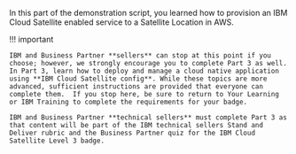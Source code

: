 In this part of the demonstration script, you learned how to provision an IBM Cloud Satellite enabled service to a Satellite Location in AWS.

!!! important

    IBM and Business Partner **sellers** can stop at this point if you choose; however, we strongly encourage you to complete Part 3 as well. In Part 3, learn how to deploy and manage a cloud native application using **IBM Cloud Satellite config**. While these topics are more advanced, sufficient instructions are provided that everyone can complete them.  If you stop here, be sure to return to Your Learning or IBM Training to complete the requirements for your badge.

    IBM and Business Partner **technical sellers** must complete Part 3 as that content will be part of the IBM technical sellers Stand and Deliver rubric and the Business Partner quiz for the IBM Cloud Satellite Level 3 badge.

